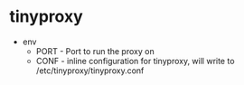 # tinyproxy

- env
	- PORT - Port to run the proxy on
	- CONF - inline configuration for tinyproxy, will write to /etc/tinyproxy/tinyproxy.conf
